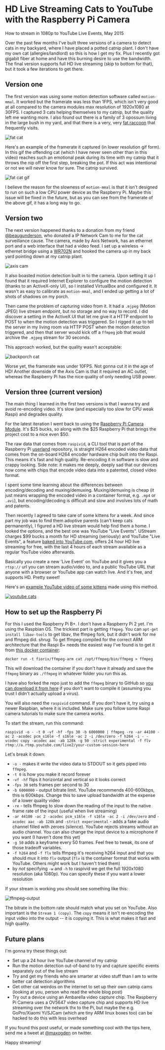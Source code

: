 <div id="header"><h1 class="title">HD Live Streaming Cats to YouTube with the Raspberry Pi Camera</h1></div>

How to stream in 1080p to YouTube Live Events, May 2015

Over the past few months I've built three versions of a camera to detect cats in my backyard, where I have placed a potted catnip plant. I don't have my own cat (allergies/landlord) so this is how I get my fix. Plus I recently got gigabit fiber at home and have this burning desire to use the bandwidth. The final version supports full HD live streaming (skip to bottom for that), but it took a few iterations to get there.

## Version one

The first version was using some motion detection software called `motion-mmal`. It worked but the framerate was less than 1FPS, which isn't very good at all compared to the camera modules max resolution of 1920x1080 at 30FPS. I captured 3 cats helping themselves to my catnip, but the quality left me wanting more. I also found out there is a family of 3 opossum living in the large bush in my yard, and that there is a very, very [fat raccoon](media/fatraccoon.png) that frequently visits.

![fat cat](media/fatcat.png)

Here's an example of the framerate it captured (in lower resolution gif form). In this gif the offending cat (which I have never seen other than in this video) reaches such an emotional peak during its time with my catnip that it throws the nip off the first step, breaking the pot. If this act was intentional or not we will never know for sure. The catnip survived.

![fat cat gif](media/fatcat.gif)

I believe the reason for the slowness of `motion-mmal` is that it isn't designed to run on such a low CPU power device as the Raspberry Pi. Maybe this issue will be fixed in the future, but as you can see from the framerate of the above gif, it has a long way to go.

## Version two

The next version happened thanks to a donation from my friend [@beaugunderson](https://github.com/beaugunderson/), who donated a IP Network Cam to me for the cat surveillance cause. The camera, made by Axis Network, has an ethernet port and a web interface that had a video feed. I set up a wireless -> ethernet bridge using a [WR702N](http://www.tp-link.com/en/products/details/cat-9_TL-WR702N.html) and hooked the camera up in my back yard pointing down at my catnip plant.

![axis cam](media/axis-cam.png)

It also boasted motion detection built in to the camera. Upon setting it up I found that it required Internet Explorer to configure the motion detection (thanks to an ActiveX-only UI), so I installed VirtualBox and configured it. It wasn't as easy to calibrate as `motion-mmal`, and I ended up getting a lot of shots of shadows on my porch.

Then came the problem of capturing video from it. It had a `.mjpeg` (Motion JPEG) live stream endpoint, but no storage and no way to record. I did discover a setting in the ActiveX UI that let me give it a HTTP endpoint to POST to when the motion detection was triggered. So I rigged it up to tell the server in my living room via HTTP POST when the motion detection triggered, and then that server would kick off a `ffmpeg` job that would archive the `.mjpeg` stream for 30 seconds.

This approach worked, but the quality wasn't acceptable:

![backporch cat](media/backporch-cat.png)

Worse yet, the framerate was under 10FPS. Not gonna cut it in the age of HD! Another downside of the Axis Cam is that it required an AC outlet, whereas the Raspberry Pi has the nice quality of only needing USB power.

## Version three (current version)

The main thing I learned in the first two versions is that I wanna try and avoid re-encoding video. It's slow (and especially too slow for CPU weak Raspi) and degrades quality.

For the latest iteration I went back to using the [Raspberry Pi Camera Module](https://www.raspberrypi.org/products/camera-module/). It's $25 bucks, so along with the $25 Raspberry Pi that brings the project cost to a nice even $50.

The raw data that comes from `raspivid`, a CLI tool that is part of the Raspberry Pi [userland](https://github.com/raspberrypi/userland) repository, is straight H264 encoded video data that comes from the on-board H264 encoder hardware chip built into the Raspi. This means it's fast and high quality. Re-encoding it in software is slow and crappy looking. Side note: it makes me deeply, deeply sad that our devices now come with chips that encode video data into a patented, closed video format.

I spent some time learning about the differences between encoding/decoding and muxing/demuxing. Muxing/demuxing is cheap (it just means wrapping the encoded video in a container format, e.g. `.mp4` or `.avi`), but encoding/decoding is difficult and slow and involves lots of math and patents.

Then recently I agreed to take care of some kittens for a week. And since part my job was to find them adoptive parents (can't keep cats permanently), I figured a HD live stream would help find them a home. I looked the options, and the best one was YouTube "Live Events". UStream charges $99 bucks a month for HD streaming (seriously) and YouTube "Live Events", a feature [baked into YouTube.com](https://www.youtube.com/my_live_events), offers 24 hour HD live streaming for free, with the last 4 hours of each stream available as a regular YouTube video afterwards.

Basically you create a new 'Live Event' on YouTube and it gives you a `rtsp://` url you can stream audio/video to, and a public YouTube URL that anyone with a browser or YouTube app can watch live. And it's free, and supports HD. Pretty sweet!

Here's an [example YouTube video of some kittens](https://www.youtube.com/watch?v=Xn4yNavjdR4&t=4m50s) made using this method.

[![youtube cats](media/youtube-cats.png)](https://www.youtube.com/watch?v=Xn4yNavjdR4&t=4m50s)

## How to set up the Raspberry Pi

For this I used the Raspberry Pi B+. I don't have a Raspberry Pi 2 yet. I'm using the Raspbian OS. The trickiest part is getting `ffmpeg`. You can `apt-get install libav-tools` to get libav, the ffmpeg fork, but it didn't work for me and ffmpeg did. *shrug*. To get ffmpeg compiled for the correct ARM architecture that the Raspi B+ needs the easiest way I've found is to get it from [this docker container](https://github.com/fiorix/ffmpeg-arm):

```
docker run -t fiorix/ffmpeg-arm cat /opt/ffmpeg/bin/ffmpeg > ffmpeg
```

This will download the container if you don't have it already and save the `ffmpeg` binary as `./ffmpeg` in whatever folder you run this as.

I have also forked the repo just to add the `ffmpeg` binary to GitHub so [you can download it from here](https://github.com/maxogden/ffmpeg-arm/releases/tag/1.0.0) if you don't want to compile it (assuming you trust I didn't actually upload a virus).

You will also need the `raspivid` command. If you don't have it, try using a newer Raspbian, where it is included. Make sure you follow some Raspi camera tutorials to make sure the camera works.

To start the stream, run this command:

```
raspivid -o - -t 0 -vf -hf -fps 30 -b 6000000 | ffmpeg -re -ar 44100 -ac 2 -acodec pcm_s16le -f s16le -ac 2 -i /dev/zero -f h264 -i - -vcodec copy -acodec aac -ab 128k -g 50 -strict experimental -f flv rtmp://a.rtmp.youtube.com/live2/your-custom-session-here
```

Let's break it down:

  - `-o -` makes it write the video data to STDOUT so it gets piped into `ffmpeg`. 
  - `-t 0` is how you make it record forever
  - `-vf -hf` flips it horizontal and vertical so it looks correct
  - `-fps 30` sets frames per second to 30
  - `-b 6000000` - output bitrate limit. YouTube recommends 400-600kbps, this is 600kbps. Change this to save upload bandwidth at the expense of a lower quality video
  - `-re` - tells ffmpeg to slow down the reading of the input to the native frame rate of the input (useful when live streaming)
  - `-ar 44100 -ac 2 -acodec pcm_s16le -f s16le -ac 2 -i /dev/zero` and `-acodec aac -ab 128k` and `-strict experimental` - adds a fake audio channel filled with zeroes (silence). YouTube rejects streams without an audio channel. You can also change the input device to a microphone if you want (I haven't done this yet)
  - `-g 50` adds a keyframe every 50 frames. Feel free to tweak, its one of those tradeoff variables.
  - `-f h264` and `-f flv` tells ffmpeg it's receiving h264 input and that you should mux it into `flv` output (`flv` is the container format that works with YouTube. Others might work but I haven't tried them)
  - by *not* specifying `-w` and `-h` to raspivid we get the full 1920x1080 resolution (aka 1080p). You can specify these if you want a lower resolution

If your stream is working you should see something like this:

![ffmpeg-output](media/ffmpeg-output.png)

The bitrate in the bottom rate should match what you set on YouTube. Also important is the `Stream 1 (copy)`. The `copy` means it isn't re-encoding the input video into the output -- it is copying it. This is what makes it fast and high quality.

## Future plans

I'm gonna try these things out:

- Set up a 24 hour live YouTube channel of my catnip
- Run the motion detection out-of-band to try and capture specific events separately out of the live stream
- Try and get my friends who are smarter at video stuff than I am to write better cat detection algorithms
- Get other cat weirdos on the internet to set up their own catnip cams (looking at you, person who read the whole blog post)
- Try out a device using an Ambarella video capture chip. The Raspberry Pi Camera uses a OV5647 video capture chip and supports HD live streaming over the network thx to the Pi, but maybe the e.g. GoPro/Xiaomi Yi/SJCam (which are tiny ARM linux boxes too) can be hacked to do this with less overhead

If you found this post useful, or made something cool with the tips here, send me a tweet at <a href="https://twitter.com/maxogden">@maxogden</a> on twitter.

Happy streaming!